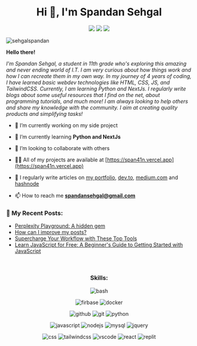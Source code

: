 <h1 align="center">Hi 👋, I'm Spandan Sehgal</h1>
<p align="center">
  <img src="https://img.shields.io/badge/Gmail-EA4335.svg?style=for-the-badge&logo=Gmail&logoColor=white">
  <img src="https://img.shields.io/badge/dev.to-0A0A0A.svg?style=for-the-badge&logo=devdotto&logoColor=white">
  <img src="https://img.shields.io/badge/Discord-5865F2.svg?style=for-the-badge&logo=Discord&logoColor=white">
</p>


<p align="left"> <img src="https://komarev.com/ghpvc/?username=sehgalspandan&label=Profile%20views&color=5d5d5d&style=plastic" alt="sehgalspandan" /> </p>



<p align="left">
<b>Hello there!</b>

_I'm Spandan Sehgal, a student in 11th grade who's exploring this amazing and never ending world of I.T. I am very curious about how things work and how I can recreate them in my own way. In my journey of 4 years of coding, I have learned basic webdev technologies like HTML, CSS, JS, and TailwindCSS. Currently, I am learning Python and NextJs. I regularly write blogs about some useful resources that I find on the net, about programming tutorials, and much more!  I am always looking to help others and share my knowledge with the community. I aim at creating quality products and simplifying tasks!_
</p>

- 🔭 I’m currently working on my side project

- 🌱 I’m currently learning **Python and NextJs**

- 👯 I’m looking to collaborate with others

- 👨‍💻 All of my projects are available at [https://span41n.vercel.app](https://span41n.vercel.app)

- 📝 I regularly write articles on [my portfolio](https://span41n.vercel.app/blog), [dev.to](https://dev.to/sehgalspandan), [medium.com](https://medium.com/@spandansehgal) and [hashnode](https://hashnode.com/@sehgalspandan)

- 📫 How to reach me **spandansehgal@gmail.com**

### 📝 My Recent Posts:
<!-- BLOG-POST-LIST:START -->
- [Perplexity Playground: A hidden gem](https://dev.to/sehgalspandan/perplexity-playground-a-hidden-gem-2ok8)
- [How can I improve my posts?](https://dev.to/sehgalspandan/how-can-i-improve-my-posts-55h5)
- [Supercharge Your Workflow with These Top Tools](https://dev.to/sehgalspandan/supercharge-your-workflow-with-these-top-tools-5he0)
- [Learn JavaScript for Free: A Beginner&#39;s Guide to Getting Started with JavaScript](https://dev.to/sehgalspandan/learn-javascript-for-free-a-beginners-guide-to-getting-started-with-javascript-2f61)
<!-- BLOG-POST-LIST:END -->

<br>

<h3 align="center">Skills:</h3>


  <p align="center"> <img src="https://img.shields.io/badge/Next.js-000000.svg?style=for-the-badge&logo=nextdotjs&logoColor=white" alt="bash"> </p>
   <p align="center"> <img src="https://img.shields.io/badge/Firebase-DD2C00.svg?style=for-the-badge&logo=Firebase&logoColor=white" alt="firbase">
  <img src="https://img.shields.io/badge/Docker-2496ED.svg?style=for-the-badge&logo=Docker&logoColor=white" alt="docker"> </p>
   <p align="center"> <img src="https://img.shields.io/badge/GitHub-181717.svg?style=for-the-badge&logo=GitHub&logoColor=white" alt="github">
  <img src="https://img.shields.io/badge/Git-F05032.svg?style=for-the-badge&logo=Git&logoColor=white" alt="git">
  <img src="https://img.shields.io/badge/Python-3776AB.svg?style=for-the-badge&logo=Python&logoColor=white" alt="python"></p>
  <p align="center"><img src="https://img.shields.io/badge/JavaScript-F7DF1E.svg?style=for-the-badge&logo=JavaScript&logoColor=black" alt="javascript">
  <img src="https://img.shields.io/badge/Node.js-5FA04E.svg?style=for-the-badge&logo=nodedotjs&logoColor=white" alt="nodejs">
  <img src="https://img.shields.io/badge/MySQL-4479A1.svg?style=for-the-badge&logo=MySQL&logoColor=white" alt="mysql">
  <img src="https://img.shields.io/badge/jQuery-0769AD.svg?style=for-the-badge&logo=jQuery&logoColor=white" alt="jquery">
  </p>
  <p align="center">
  <img src="https://img.shields.io/badge/CSS3-1572B6.svg?style=for-the-badge&logo=CSS3&logoColor=white" alt="css">
  <img src="https://img.shields.io/badge/Tailwind%20CSS-06B6D4.svg?style=for-the-badge&logo=Tailwind-CSS&logoColor=white" alt="tailwindcss">
  <img src="https://img.shields.io/badge/VSCode-0078D4?style=for-the-badge&logo=visual%20studio%20code&logoColor=white" alt="vscode">
  <img src="https://img.shields.io/badge/React-61DAFB.svg?style=for-the-badge&logo=React&logoColor=black" alt="react">
  <img src="https://img.shields.io/badge/Replit-F26207.svg?style=for-the-badge&logo=Replit&logoColor=white" alt="replit">



